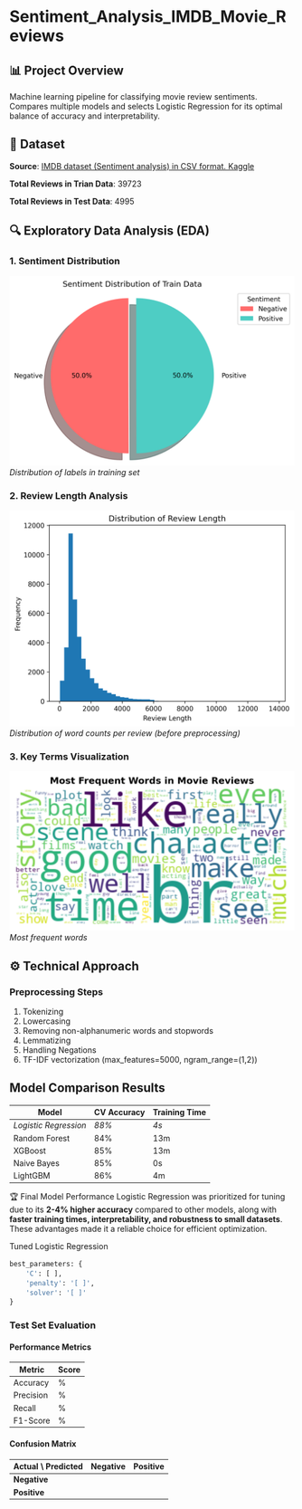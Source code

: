 # Sentiment_Analysis_IMDB_Movie_Reviews
## 📊 Project Overview
Machine learning pipeline for classifying movie review sentiments. Compares multiple models and selects Logistic Regression for its optimal balance of accuracy and interpretability.

## 📂 Dataset
**Source**: [IMDB dataset (Sentiment analysis) in CSV format. Kaggle](https://www.kaggle.com/datasets/columbine/imdb-dataset-sentiment-analysis-in-csv-format/data)

**Total Reviews in Trian Data**: 39723

**Total Reviews in Test Data**: 4995

## 🔍 Exploratory Data Analysis (EDA)
### 1. Sentiment Distribution
![Sentiment Distribution](EDA/Sentiment_Distribution_Train_Data.png)  
*Distribution of labels in training set*

### 2. Review Length Analysis
![Review Length](EDA/Distribution_Review_Length.png)  
*Distribution of word counts per review (before preprocessing)*

### 3. Key Terms Visualization
![Word Cloud](EDA/movie_reviews_wordcloud.png)  
*Most frequent words*

## ⚙️ Technical Approach

### Preprocessing Steps
1. Tokenizing
2. Lowercasing
3. Removing non-alphanumeric words and stopwords
4. Lemmatizing
5. Handling Negations
6. TF-IDF vectorization (max_features=5000, ngram_range=(1,2))

## Model Comparison Results

| Model               | CV Accuracy | Training Time |
|---------------------|-------------|---------------|
| *Logistic Regression* | *88%*     | *4s*       |
| Random Forest       | 84%        | 13m            |
| XGBoost             | 85%        | 13m            |
| Naive Bayes         | 85%        | 0s             |
| LightGBM            | 86%        | 4m             |

🏆 Final Model Performance
Logistic Regression was prioritized for tuning due to its **2-4% higher accuracy** compared to other models, along with **faster training times, interpretability, and robustness to small datasets**. These advantages made it a reliable choice for efficient optimization.

Tuned Logistic Regression
```python
best_parameters: {
    'C': [ ], 
    'penalty': '[ ]', 
    'solver': '[ ]'
} 
```
### Test Set Evaluation

#### Performance Metrics
| Metric       | Score |
|--------------|-------|
| Accuracy     | %     | 
| Precision    | %     |                 
| Recall       | %     |                 
| F1-Score     | %     |                

#### Confusion Matrix
| Actual \ Predicted | Negative | Positive |
|--------------------|----------|----------|
| **Negative**       |          |          |
| **Positive**       |          |          |

